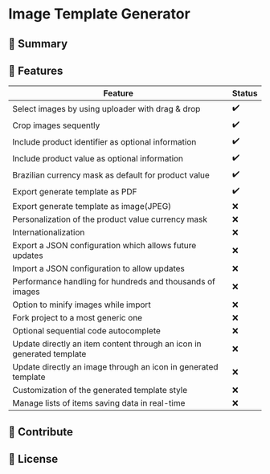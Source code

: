 # Image Template Generator

## :blue_book: Summary


## :scroll: Features
|    Feature    | Status |
| ------------- | ------ |
| Select images by using uploader with drag & drop | :heavy_check_mark: |
| Crop images sequently | :heavy_check_mark: |
| Include product identifier as optional information | :heavy_check_mark: |
| Include product value as optional information | :heavy_check_mark: |
| Brazilian currency mask as default for product value | :heavy_check_mark: |
| Export generate template as PDF | :heavy_check_mark: |
| Export generate template as image(JPEG) | :x: |
| Personalization of the product value currency mask | :x: |
| Internationalization | :x: |
| Export a JSON configuration which allows future updates | :x: |
| Import a JSON configuration to allow updates | :x: |
| Performance handling for hundreds and thousands of images | :x: |
| Option to minify images while import | :x: |
| Fork project to a most generic one | :x: |
| Optional sequential code autocomplete | :x: |
| Update directly an item content through an icon in generated template | :x: |
| Update directly an image through an icon in generated template | :x: |
| Customization of the generated template style | :x: |
| Manage lists of items saving data in real-time | :x: |

## :blue_heart: Contribute

## :page_with_curl: License